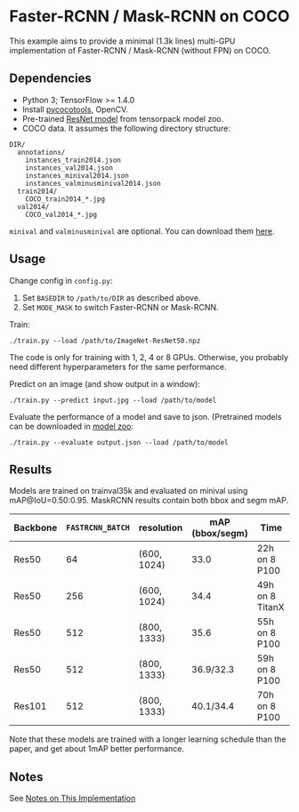 # Faster-RCNN / Mask-RCNN on COCO
This example aims to provide a minimal (1.3k lines) multi-GPU implementation of
Faster-RCNN / Mask-RCNN (without FPN) on COCO.

## Dependencies
+ Python 3; TensorFlow >= 1.4.0
+ Install [pycocotools](https://github.com/pdollar/coco/tree/master/PythonAPI/pycocotools), OpenCV.
+ Pre-trained [ResNet model](https://goo.gl/6XjK9V) from tensorpack model zoo.
+ COCO data. It assumes the following directory structure:
```
DIR/
  annotations/
    instances_train2014.json
    instances_val2014.json
    instances_minival2014.json
    instances_valminusminival2014.json
  train2014/
    COCO_train2014_*.jpg
  val2014/
    COCO_val2014_*.jpg
```
`minival` and `valminusminival` are optional. You can download them
[here](https://github.com/rbgirshick/py-faster-rcnn/blob/master/data/README.md).


## Usage
Change config in `config.py`:
1. Set `BASEDIR` to `/path/to/DIR` as described above.
2. Set `MODE_MASK` to switch Faster-RCNN or Mask-RCNN.

Train:
```
./train.py --load /path/to/ImageNet-ResNet50.npz
```
The code is only for training with 1, 2, 4 or 8 GPUs.
Otherwise, you probably need different hyperparameters for the same performance.

Predict on an image (and show output in a window):
```
./train.py --predict input.jpg --load /path/to/model
```

Evaluate the performance of a model and save to json.
(Pretrained models can be downloaded in [model zoo](http://models.tensorpack.com/FasterRCNN):
```
./train.py --evaluate output.json --load /path/to/model
```

## Results

Models are trained on trainval35k and evaluated on minival using mAP@IoU=0.50:0.95.
MaskRCNN results contain both bbox and segm mAP.

|Backbone | `FASTRCNN_BATCH` | resolution | mAP (bbox/segm) | Time |
| - | - | - | - | - |
| Res50 | 64 | (600, 1024) | 33.0 | 22h on 8 P100 |
| Res50 | 256 | (600, 1024) | 34.4 | 49h on 8 TitanX |
| Res50 | 512 | (800, 1333) | 35.6 | 55h on 8 P100|
| Res50 | 512 | (800, 1333) | 36.9/32.3 | 59h on 8 P100|
| Res101 | 512 | (800, 1333) | 40.1/34.4 | 70h on 8 P100|

Note that these models are trained with a longer learning schedule than the paper,
and get about 1mAP better performance.

## Notes

See [Notes on This Implementation](NOTES.md)
